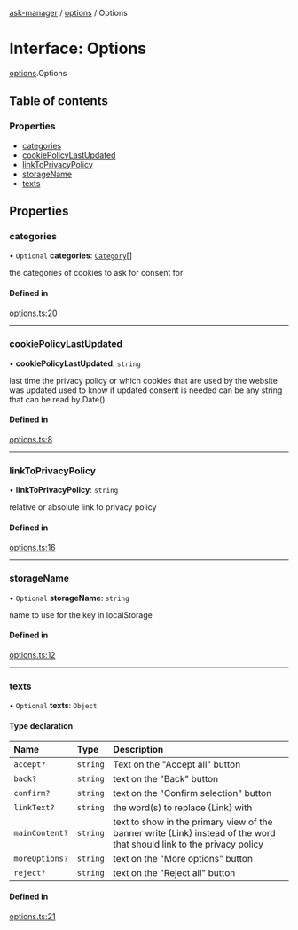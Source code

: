 [ask-manager](../README.md) / [options](../modules/options.md) / Options

# Interface: Options

[options](../modules/options.md).Options

## Table of contents

### Properties

- [categories](options.Options.md#categories)
- [cookiePolicyLastUpdated](options.Options.md#cookiepolicylastupdated)
- [linkToPrivacyPolicy](options.Options.md#linktoprivacypolicy)
- [storageName](options.Options.md#storagename)
- [texts](options.Options.md#texts)

## Properties

### categories

• `Optional` **categories**: [`Category`](category.Category.md)[]

the categories of cookies to ask for consent for

#### Defined in

[options.ts:20](https://github.com/arvidsandin/ask-manager/blob/3883aa0/src/utils/options.ts#L20)

___

### cookiePolicyLastUpdated

• **cookiePolicyLastUpdated**: `string`

last time the privacy policy or which cookies that are used by the website was updated
used to know if updated consent is needed
can be any string that can be read by Date()

#### Defined in

[options.ts:8](https://github.com/arvidsandin/ask-manager/blob/3883aa0/src/utils/options.ts#L8)

___

### linkToPrivacyPolicy

• **linkToPrivacyPolicy**: `string`

relative or absolute link to privacy policy

#### Defined in

[options.ts:16](https://github.com/arvidsandin/ask-manager/blob/3883aa0/src/utils/options.ts#L16)

___

### storageName

• `Optional` **storageName**: `string`

name to use for the key in localStorage

#### Defined in

[options.ts:12](https://github.com/arvidsandin/ask-manager/blob/3883aa0/src/utils/options.ts#L12)

___

### texts

• `Optional` **texts**: `Object`

#### Type declaration

| Name | Type | Description |
| :------ | :------ | :------ |
| `accept?` | `string` | Text on the "Accept all" button |
| `back?` | `string` | text on the "Back" button |
| `confirm?` | `string` | text on the "Confirm selection" button |
| `linkText?` | `string` | the word(s) to replace {Link} with |
| `mainContent?` | `string` | text to show in the primary view of the banner write {Link} instead of the word that should link to the privacy policy |
| `moreOptions?` | `string` | text on the "More options" button |
| `reject?` | `string` | text on the "Reject all" button |

#### Defined in

[options.ts:21](https://github.com/arvidsandin/ask-manager/blob/3883aa0/src/utils/options.ts#L21)
